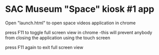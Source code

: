 # SAC Museum "Space" kiosk #1 app

Open "launch.html" to open space videos application in chrome

press F11 to toggle full screen view in chrome
	-this will prevent anybody from closing the application using the touch screen

press F11 again to exit full screen view
